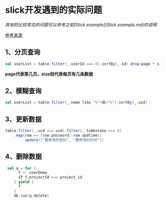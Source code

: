 # slick开发遇到的实际问题

*其他的比较常见的问题可以参考之前[Slick example](Slick example.md)的说明*

[参考来源](http://www.it610.com/article/3589853.htm)

## 1、分页查询

```scala
val userList = table.filter(_.userId === 0).sortBy(_.id).drop(page * size).take(size)
```

**page代表第几页，size则代表每页有几条数据**

## 2、模糊查询

```scala
val userList = table.filter(_.name like "%"+张+"%").sortBy(_.uid)
```

## 3、更新数据

```scala
table.filter(_.uid === uid).filter(_.tombstone === 0)
    .map(row => (row.password, row.updtime))
        .update(("要修改的密码", "要修改的时间"))
```

## 4、删除数据

```scala
 val q = for {
      f <- userDemo
      if f.projectId === project_id 
    } yield {
      f
    }
    db.run(q.delete)
```

